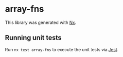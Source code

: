 # array-fns

This library was generated with [Nx](https://nx.dev).

## Running unit tests

Run `nx test array-fns` to execute the unit tests via [Jest](https://jestjs.io).
